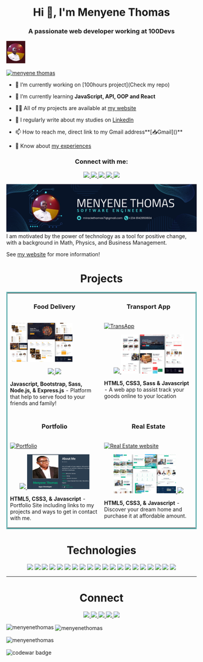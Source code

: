 <h1 align="center">Hi 👋, I'm Menyene Thomas</h1>
<h3 align="center">A passionate web developer working at 100Devs</h3>

<p align="left"> <a href="https://github.com/ryo-ma/github-profile-trophy"><img src="https://github.com/miraclemoses/100devs-classes/blob/d705dea2b6dc479236a8fd77546900eabd0620fe/Screenshot_20220915-211238.png" width="10%" alt="menyenethomas" /></a> </p>

<p align="left"> <a href="https://twitter.com/miraclethomas" target="blank"><img src="https://img.shields.io/twitter/follow/menyene thomas?logo=twitter&style=for-the-badge" alt="menyene thomas" /></a> </p>

- 🔭 I’m currently working on [100hours project](Check my repo)

- 🌱 I’m currently learning **JavaScript, API, OOP and React**

- 👨‍💻 All of my projects are available at [my website](https://t.co/IkWkg2QJON)

- 📝 I regularly write about my studies on [LinkedIn](LinkedIn)

- 📫 How to reach me, direct link to my Gmail address**[📥Gmail](<a href="mailto:menyenethomas1@gmail.com?"></a>)**

- 📄 Know about [my experiences](https://t.co/IkWkg2QJON)

<h3 align="center">Connect with me:</h3>
<p align="center">
  <a href="https://menyene-thomas.netlify.app/" target="_blank">
    <img src="https://img.shields.io/static/v1?label=|&message=WEBSITE&color=23555f&style=plastic&logo=react&logo-color=white"/>
  </a>
  <a href="https://linkedin.com/in/menyene-thomas-21b64b21a" target="_blank">
    <img src="https://img.shields.io/static/v1?label=|&message=LINKED-IN&color=cdf998&style=plastic&logo=linkedin&logo-color=white"/>
  </a>
  <a href="https://twitter.com/miracle15813776" target="_blank">
    <img src="https://img.shields.io/static/v1?label=|&message=TWITTER&color=23555f&style=plastic&logo=twitter&logo-color=white"/>
  </a>
  <a href="https://Github.com/miraclethomas" target="_blank">
      <img src="https://img.shields.io/static/v1?label=|&message=GITHUB&color=cdf998&style=plastic&logo=angellist&logo-color=white"/>
  </a>
  <a href="https://menyene-thomas.netlify.app/" target="_blank">
      <img src="https://img.shields.io/static/v1?label=|&message=RESUME&color=23555f&style=plastic&logo=react&logo-color=white"/>
  </a>
</p>
<img src="https://github.com/miraclemoses/100devs-classes/blob/main/20230705_150301_0000.png">
I am motivated by the power of technology as a tool for positive change, with a background in Math, Physics, and Business Management.

See [my website](https://menyene-thomas.netlify.app/) for more information!


<h1 align="center">Projects</h1>
<table bordercolor="#66b2b2">
  
  <tr>
    <td width="50%" valign="top">
      <h3 align="center">Food Delivery</h3>
        <br />
        <a target="_blank" href="https://restaurant-001.netlify.app/">
            <img src="https://github.com/miraclemoses/100devs-classes/blob/main/bootstrap-restaurant-template.jpg" width="70%" alt="Food App"/>
        </a>
        <br />
        <p align="center">
          
  <a href="https://github.com/miraclethomas" target="_blank">
    <img src="https://img.shields.io/static/v1?label=|&message=REPO&color=23555f&style=plastic&logo=github&logo-color=white"/>
  </a>  
  <a href="https://restaurant-001.netlify.app/" target="_blank">
    <img src="https://img.shields.io/static/v1?label=|&message=WEBSITE&color=cdf998&style=plastic&logo=wordpress&logo-color=white"/>
  </a>
      </p>
        <p><strong>Javascript, Bootstrap, Sass, Node.js, & Express.js</strong> - Platform that help to serve food to your friends and family!</p>
    </td>
    <td width="50%" valign="top">
      <h3 align="center">Transport App</h3>
        <br />
      <a target="_blank" href="https://shipping-001.netlify.app/">
            <img src="images/gif2.gif" width="100%"  alt="TransApp"/>
        </a>
        <br />
        <p align="center">
          
  <a href="https://shipping-001.netlify.app/" target="_blank">
    <img src="https://img.shields.io/static/v1?label=|&message=REPO&color=23555f&style=plastic&logo=github&logo-color=white"/>
  </a>
  <a href="https://shipping-001.netlify.app/" target="_blank">
    <img src="https://github.com/miraclemoses/100devs-classes/blob/main/shipping-company-website-template.jpg"/ width='70%'>
  </a>
      </p>
        <p><strong>HTML5, CSS3, Sass & Javascript</strong> - A web app to assist track your goods online to your location</p>
    </td>
  </tr>
  
  <tr>
    <td width="50%" valign="top">
      <h3 align="center">Portfolio</h3>
      <br />
        <a target="_blank" href="https://menyene-thomas.netlify.app/">
          <img src="images/gif4.gif" width="100%" alt="Portfolio"/>
        </a>
      <br />
        <p align="center">
  <a href="https://menyene-thomas.netlify.app/" target="_blank">
    <img src="https://img.shields.io/static/v1?label=|&message=REPO&color=23555f&style=plastic&logo=github&logo-color=white"/>
  </a>
  <a href="https://menyene-thomas.netlify.app/" target="_blank">
    <img src="https://github.com/miraclemoses/100devs-classes/blob/main/resume.png"/ width='70%'>
  </a>
      </p>
        <p><strong>HTML5, CSS3, & Javascript</strong> - Portfolio Site including links to my projects and ways to get in contact with me.</p>
    </td>
    <td width="50%" valign="top">
      <h3 align="center">Real Estate</h3>
        <br />
        <a target="_blank" href="https://real-estates-001.netlify.app/">
          <img src="images/gif3.gif" width="100%" alt="Real Estate website"/>
        </a>
        <br />
        <p align="center">
          
  <a href="https://real-estates-001.netlify.app/" target="_blank">
    <img src="https://github.com/miraclemoses/100devs-classes/blob/main/real-estate-html-template.jpg"/ width='70%'>
  </a>
  <a href="https://real-estates-001.netlify.app/" target="_blank">
    <img src="https://img.shields.io/static/v1?label=|&message=WEBSITE&color=cdf998&style=plastic&logo=wordpress&logo-color=white"/>
  </a>
      </p>
        <p><strong>HTML5, CSS3, & Javascript</strong> - Discover your dream home and purchase it at affordable amount.</p>
    </td>
  </tr>
</table>


<h1 align="center">Technologies</h1>


<p align="center">
    <img src="https://img.shields.io/static/v1?label=|&message=HTML5&color=23555f&style=plastic&logo=html5"/>
    <img src="https://img.shields.io/static/v1?label=|&message=CSS3&color=285f65&style=plastic&logo=css3"/>
    <img src="https://img.shields.io/static/v1?label=|&message=SASS&color=2b625f&style=plastic&logo=sass"/>
    <img src="https://img.shields.io/static/v1?label=|&message=BOOTSTRAP&color=316c5e&style=plastic&logo=bootstrap"/>
    <img src="https://img.shields.io/static/v1?label=|&message=JAVASCRIPT&color=3c7f5d&style=plastic&logo=javascript"/>
    <img src="https://img.shields.io/static/v1?label=|&message=REACT.JS&color=4a935c&style=plastic&logo=react"/>
    <img src="https://img.shields.io/static/v1?label=|&message=TYPESCRIPT&color=4a935c&style=plastic&logo=typescript"/>
    <img src="https://img.shields.io/static/v1?label=|&message=PYTHON&color=52985b&style=plastic&logo=python"/>
    <img src="https://img.shields.io/static/v1?label=|&message=JAVA&color=cdf998&style=plastic&logo=java"/>
    <img src="https://img.shields.io/static/v1?label=|&message=SOLIDITY&color=8fbc56&style=plastic&logo=solidity"/>
    <img src="https://img.shields.io/static/v1?label=|&message=SELENIUM&color=cdf998&style=plastic&logo=selenium"/>
    <img src="https://img.shields.io/static/v1?label=|&message=AWS&color=98bf53&style=plastic&logo=amazon"/>
    <img src="https://img.shields.io/static/v1?label=|&message=WORDPRESS&color=cdd148&style=plastic&logo=wordpress"/>
    <img src="https://img.shields.io/static/v1?label=|&message=ADOBE&color=98bf53&style=plastic&logo=adobe"/>
    <img src="https://img.shields.io/static/v1?label=|&message=MONGO-DB&color=cdd148&style=plastic&logo=mongodb"/>
    <img src="https://img.shields.io/static/v1?label=|&message=EXPRESS&color=bbb111&style=plastic&logo=express"/>
    <img src="https://img.shields.io/static/v1?label=|&message=WEBPACK&color=bbb111&style=plastic&logo=webpack"/>
    <img src="https://img.shields.io/static/v1?label=|&message=LINUX&color=bbb111&style=plastic&logo=linux"/>
    <img src="https://img.shields.io/static/v1?label=|&message=GIT&color=cbb148&style=plastic&logo=git"/>
    <img src="https://img.shields.io/static/v1?label=|&message=FIREBASE&color=cbb148&style=plastic&logo=firebase"/>
</p>



---


<h1 align="center">Connect</h1>



<p align="center">
  <a href="https://menyene-thomas.netlify.app/" target="_blank">
    <img src="https://img.shields.io/static/v1?label=|&message=WEBSITE&color=23555f&style=plastic&logo=react&logo-color=white"/>
  </a>
  <a href="https://linkedin.com/in/menyene-thomas-21b64b21a" target="_blank">
    <img src="https://img.shields.io/static/v1?label=|&message=LINKED-IN&color=cdf998&style=plastic&logo=linkedin&logo-color=white"/>
  </a>
  <a href="https://twitter.com/miracle15813776" target="_blank">
    <img src="https://img.shields.io/static/v1?label=|&message=TWITTER&color=23555f&style=plastic&logo=twitter&logo-color=white"/>
  </a>
  <a href="https://Github.com/miraclethomas" target="_blank">
      <img src="https://img.shields.io/static/v1?label=|&message=GITHUB&color=cdf998&style=plastic&logo=angellist&logo-color=white"/>
  </a>
  <a href="https://menyene-thomas.netlify.app/" target="_blank">
      <img src="https://img.shields.io/static/v1?label=|&message=RESUME&color=23555f&style=plastic&logo=react&logo-color=white"/>
  </a>
</p>



<p><img align="left" src="https://github-readme-stats.vercel.app/api/top-langs?username=miraclemoses&show_icons=true&locale=en&layout=compact" alt="menyenethomas" /></p>

<p>&nbsp;<img align="center" src="https://github-readme-stats.vercel.app/api?username=miraclemoses&show_icons=true&locale=en" alt="menyenethomas" /></p>

<p><img align="center" src="https://github-readme-streak-stats.herokuapp.com/?user=miraclemoses&" alt="menyenethomas" /></p>


<p><img align="center" src="https://www.codewars.com/users/miraclemoses/badges/large" alt="codewar badge" /></p>

